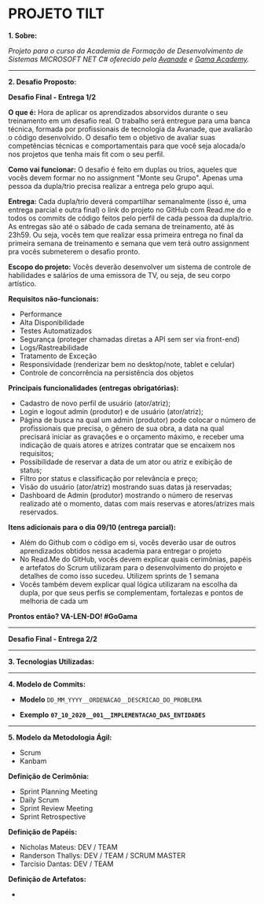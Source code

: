 # **PROJETO TILT**

**1. Sobre:** 
<p align="jutify"><em>Projeto para o curso da Academia de Formação de Desenvolvimento de Sistemas MICROSOFT NET C# oferecido pela <a href="https://www.avanade.com/pt-br" target="_blank" alt="Site Avanade">Avanade</a> e <a href="https://gama.academy/" target="_blank" alt="Site Avanade">Gama Academy</a>.</em></p>

<hr/>
    
**2. Desafio Proposto:** 

**Desafio Final - Entrega 1/2**

<p align="jutify"><b>O que é:</b> Hora de aplicar os aprendizados absorvidos durante o seu treinamento em um desafio real. O trabalho será entregue para uma banca técnica,   formada por profissionais de tecnologia da Avanade, que avaliarão o código desenvolvido. O desafio tem o objetivo de avaliar suas competências técnicas e comportamentais para que você seja alocada/o nos projetos que tenha mais fit com o seu perfil.</p>

<p align="jutify"><b>Como vai funcionar:</b> O desafio é feito em duplas ou trios, aqueles que vocês devem formar no no assignment "Monte seu Grupo". Apenas uma pessoa da dupla/trio precisa realizar a entrega pelo grupo aqui.</p>

<p align="jutify"><b>Entrega:</b> Cada dupla/trio deverá compartilhar semanalmente (isso é, uma entrega parcial e outra final) o link do projeto no GitHub com Read.me do e todos os commits de código feitos pelo perfil de cada pessoa da dupla/trio. As entregas são até o sábado de cada semana de treinamento, até às 23h59. Ou seja, vocês tem que realizar essa primeira entrega no final da primeira semana de treinamento e semana que vem terá outro assignment pra vocês submeterem o desafio pronto.</p>

<p align="jutify"><b>Escopo do projeto:</b> Vocês deverão desenvolver um sistema de controle de habilidades e salários de uma emissora de TV, ou seja, de seu corpo artístico.</p>

<p align="jutify"><b>Requisitos não-funcionais:</b></p>
  
  <ul>
    <li>Performance</li>
    <li>Alta Disponibilidade</li>
    <li>Testes Automatizados</li>
    <li>Segurança (proteger chamadas diretas a API sem ser via front-end)</li>
    <li>Logs/Rastreabilidade</li>
    <li>Tratamento de Exceção</li>
    <li>Responsividade (renderizar bem no desktop/note, tablet e celular)</li>
    <li>Controle de concorrência na persistência dos objetos</li>
  </ul>

<p align="jutify"><b>Principais funcionalidades (entregas obrigatórias):</b></p>
  
  <ul>
    <li>Cadastro de novo perfil de usuário (ator/atriz);</li>  
    <li>Login e logout admin (produtor) e de usuário (ator/atriz);</li>
    <li>Página de busca na qual um admin (produtor) pode colocar o número de profissionais que precisa, o gênero de sua obra, a data na qual precisará iniciar as gravações e o orçamento máximo, e receber uma indicação de quais atores e atrizes contratar que se encaixem nos requisitos;</li>
    <li>Possibilidade de reservar a data de um ator ou atriz e exibição de status;</li> 
    <li>Filtro por status e classificação por relevância e preço;</li>   
    <li>Visão do usuário (ator/atriz) mostrando suas datas já reservadas;</li>
    <li>Dashboard de Admin (produtor) mostrando o número de reservas realizado até o momento, datas com mais reservas e atores/atrizes mais reservados.</li>
  </ul>
  
<p align="jutify"><b>Itens adicionais para o dia 09/10 (entrega parcial):</b></p>

<ul>
  <li>Além do Github com o código em si, vocês deverão usar de outros aprendizados obtidos nessa academia para entregar o projeto</li>
  <li>No Read.Me do GitHub, vocês devem explicar quais cerimônias, papéis e artefatos do Scrum utilizaram para o desenvolvimento do projeto e detalhes de como isso sucedeu. Utilizem sprints de 1 semana</li>
  <li>Vocês também devem explicar qual lógica utilizaram na escolha da dupla, por que seus perfis se complementam, fortalezas e pontos de melhoria de cada um</li>
</ul>

**Prontos então? VA-LEN-DO! #GoGama**

<hr />

**Desafio Final - Entrega 2/2**

<hr/>

**3. Tecnologias Utilizadas:** 

<hr/>

**4. Modelo de Commits:**

  - **Modelo**
    <code>DD_MM_YYYY__ORDENACAO__DESCRICAO_DO_PROBLEMA</code>

  - **Exemplo**
    **<code>07_10_2020__001__IMPLEMENTACAO_DAS_ENTIDADES</code>**
    
<hr/>

**5. Modelo da Metodologia Ágil:**

  - Scrum
  - Kanbam

**Definição de Cerimônia:** 
  
  - Sprint Planning Meeting
  - Daily Scrum
  - Sprint Review Meeting
  - Sprint Retrospective

**Definição de Papéis:** 

  - Nicholas Mateus: DEV / TEAM
  - Randerson Thallys: DEV / TEAM / SCRUM MASTER
  - Tarcísio Dantas: DEV / TEAM
  
**Definição de Artefatos:** 

  - 
  
  


